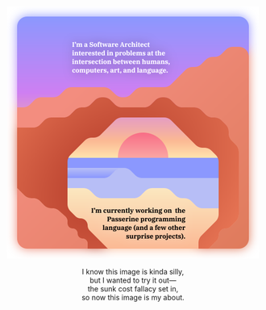 <p align="center">
    <img width=500px src="./ABOUT.svg">
</p>
<p align="center">
    I know this image is kinda silly,<br>but I wanted to try it out—<br>the sunk cost fallacy set in,<br>so now this image is my about.
</p>
